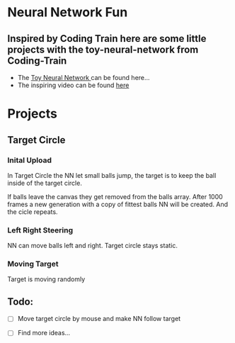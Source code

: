 # Neural Network Fun

## Inspired by Coding Train here are some little projects with the toy-neural-network from Coding-Train

- The [Toy Neural Network ](https://github.com/CodingTrain/Toy-Neural-Network-JS) can be found here...
- The inspiring video can be found [here](https://www.youtube.com/watch?v=c6y21FkaUqw)

# Projects

## Target Circle

### Inital Upload

In Target Circle the NN let small balls jump, the target is to keep the ball inside of the target circle.

If balls leave the canvas they get removed from the balls array. After 1000 frames a new generation with a
copy of fittest balls NN will be created. And the cicle repeats.

### Left Right Steering

NN can move balls left and right. Target circle stays static.

### Moving Target

Target is moving randomly

## Todo:

- [ ] Move target circle by mouse and make NN follow target

* [ ] Find more ideas...
